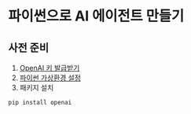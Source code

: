 # 파이썬으로 AI 에이전트 만들기



## 사전 준비
1. [OpenAI 키 발급받기](https://github.com/dabidstudio/dabidstudio_guides/blob/main/get-openai-api-key.md)
2. [파이썬 가상환경 설정](https://github.com/dabidstudio/dabidstudio_guides/blob/main/python-set-venv.md)
3. 패키지 설치


```bash
pip install openai
```
